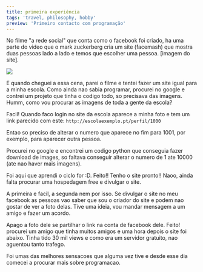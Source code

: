 ```yaml
---
title: primeira experiência
tags: 'travel, philosophy, hobby'
preview: 'Primeiro contacto com programação'
---
```


No filme "a rede social" que conta como o facebook foi criado, ha uma parte do video que o mark zuckerberg cria um site (facemash) que mostra duas pessoas lado a lado e temos que escolher uma pessoa. [imagem do site]. 

![](/assets/images/facemash.jpg)

E quando cheguei a essa cena, parei o filme e tentei fazer um site igual para a minha escola. Como ainda nao sabia programar, procurei no google e contrei um projeto que tinha o codigo todo, so precisava das imagens. Humm, como vou procurar as imagens de toda a gente da escola? 

Facil! Quando faco login no site da escola aparece a minha foto e tem um link parecido com este:
 ```http://escolaexemplo.pt/perfil/1000 ```



Entao so preciso de alterar o numero que aparece no fim para 1001, por exemplo, para aparecer outra pessoa. 

Procurei no google e encontrei um codigo python que conseguia fazer download de images, so faltava conseguir alterar o numero de 1 ate 10000 (ate nao haver mais imagens). 


Foi aqui que aprendi o ciclo for :D. Feito!! Tenho o site pronto!! Naoo, ainda falta procurar uma hospedagem free e
divulgar o site. 

A primeira e facil, a segunda nem por isso. Se divulgar o site no meu facebook as pessoas vao saber que sou o criador do site e podem nao
gostar de ver a foto delas. Tive uma ideia, vou mandar mensagem a um amigo e fazer um acordo.

Apago a foto dele se partilhar o link na conta de facebook dele. Feito! procurei um amigo que tinha muitos amigos e uma hora depois o site foi abaixo. Tinha tido 30 mil views e como era um servidor gratuito, nao aguentou tanto trafego.


Foi umas das melhores sensacoes que alguma vez tive e desde esse dia comecei a procurar mais sobre programacao.